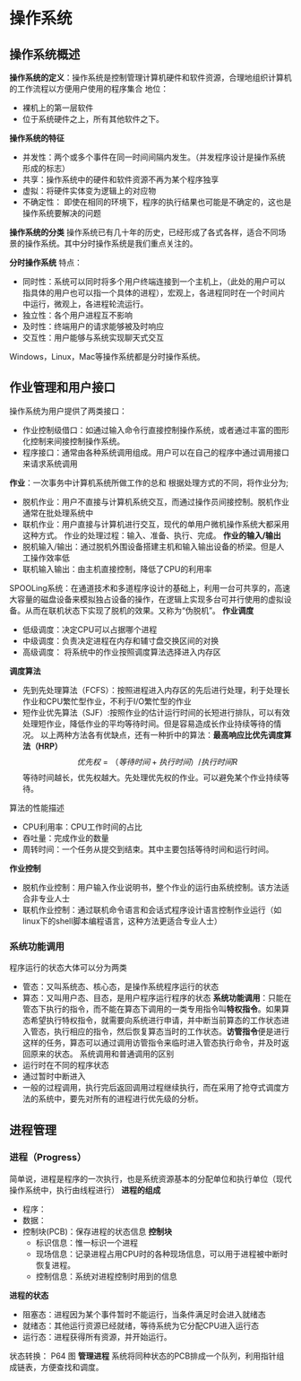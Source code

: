 # 操作系统
## 操作系统概述
 
  **操作系统的定义**：操作系统是控制管理计算机硬件和软件资源，合理地组织计算机的工作流程以方便用户使用的程序集合
地位：
* 裸机上的第一层软件
* 位于系统硬件之上，所有其他软件之下。
  
**操作系统的特征**
* 并发性：两个或多个事件在同一时间间隔内发生。（并发程序设计是操作系统形成的标志）
* 共享：操作系统中的硬件和软件资源不再为某个程序独享
* 虚拟：将硬件实体变为逻辑上的对应物
* 不确定性： 即使在相同的环境下，程序的执行结果也可能是不确定的，这也是操作系统要解决的问题
  
**操作系统的分类**
操作系统已有几十年的历史，已经形成了各式各样，适合不同场景的操作系统。其中分时操作系统是我们重点关注的。

**分时操作系统**
  特点：
  * 同时性：系统可以同时将多个用户终端连接到一个主机上，（此处的用户可以指具体的用户也可以指一个具体的进程），宏观上，各进程同时在一个时间片中运行，微观上，各进程轮流运行。
  * 独立性：各个用户进程互不影响
  * 及时性：终端用户的请求能够被及时响应
  * 交互性：用户能够与系统实现聊天式交互
    
Windows，Linux，Mac等操作系统都是分时操作系统。
## 作业管理和用户接口
操作系统为用户提供了两类接口：
* 作业控制级借口：如通过输入命令行直接控制操作系统，或者通过丰富的图形化控制来间接控制操作系统。
* 程序接口：通常由各种系统调用组成。用户可以在自己的程序中通过调用接口来请求系统调用

**作业**：一次事务中计算机系统所做工作的总和
根据处理方式的不同，将作业分为;
* 脱机作业：用户不直接与计算机系统交互，而通过操作员间接控制。脱机作业通常在批处理系统中
* 联机作业：用户直接与计算机进行交互，现代的单用户微机操作系统大都采用这种方式。
作业的处理过程：输入、准备、执行、完成。
**作业的输入/输出**
* 脱机输入/输出：通过脱机外围设备搭建主机和输入输出设备的桥梁。但是人工操作效率低
* 联机输入输出：由主机直接控制，降低了CPU的利用率

SPOOLing系统：在通道技术和多道程序设计的基础上，利用一台可共享的，高速大容量的磁盘设备来模拟独占设备的操作，在逻辑上实现多台可并行使用的虚拟设备。从而在联机状态下实现了脱机的效果。又称为“伪脱机”。
**作业调度**
* 低级调度：决定CPU可以占据哪个进程
* 中级调度：负责决定进程在内存和辅寸盘交换区间的对换
* 高级调度： 将系统中的作业按照调度算法选择进入内存区

**调度算法**
* 先到先处理算法（FCFS）：按照进程进入内存区的先后进行处理，利于处理长作业和CPU繁忙型作业，不利于I/O繁忙型的作业
* 短作业优先算法（SJF）:按照作业的估计运行时间的长短进行排队，可以有效处理短作业，降低作业的平均等待时间。但是容易造成长作业持续等待的情况。
以上两种方法各有优缺点，还有一种折中的算法：**最高响应比优先调度算法（HRP）**
$$
优先权  = （等待时间 + 执行时间）/ 执行时间
R
$$
等待时间越长，优先权越大。先处理优先权的作业。可以避免某个作业持续等待。

算法的性能描述
* CPU利用率：CPU工作时间的占比
* 吞吐量：完成作业的数量
* 周转时间：一个任务从提交到结束。其中主要包括等待时间和运行时间。

**作业控制**
* 脱机作业控制：用户输入作业说明书，整个作业的运行由系统控制。该方法适合非专业人士
* 联机作业控制：通过联机命令语言和会话式程序设计语言控制作业运行（如linux下的shell脚本编程语言，这种方法更适合专业人士）

### 系统功能调用
程序运行的状态大体可以分为两类
* 管态：又叫系统态、核心态，是操作系统程序运行的状态
* 算态：又叫用户态、目态，是用户程序运行程序的状态
**系统功能调用**：只能在管态下执行的指令，而不能在算态下调用的一类专用指令叫**特权指令**。如果算态希望执行特权指令，就需要向系统进行申请，并中断当前算态的工作状态进入管态，执行相应的指令，然后恢复算态当时的工作状态。**访管指令**便是进行这样的任务，算态可以通过调用访管指令来临时进入管态执行命令，并及时返回原来的状态。
系统调用和普通调用的区别
* 运行时在不同的程序状态
* 通过暂时中断进入
* 一般的过程调用，执行完后返回调用过程继续执行，而在采用了抢夺式调度方法的系统中，要先对所有的进程进行优先级的分析。
## 进程管理
### 进程（Progress）
简单说，进程是程序的一次执行，也是系统资源基本的分配单位和执行单位（现代操作系统中，执行由线程进行）
**进程的组成**
* 程序：
* 数据：
* 控制块(PCB)：保存进程的状态信息
**控制块**
  * 标识信息：惟一标识一个进程
  * 现场信息：记录进程占用CPU时的各种现场信息，可以用于进程被中断时恢复进程。
  * 控制信息：系统对进程控制时用到的信息

**进程的状态**
* 阻塞态：进程因为某个事件暂时不能运行，当条件满足时会进入就绪态
* 就绪态：其他运行资源已经就绪，等待系统为它分配CPU进入运行态
* 运行态：进程获得所有资源，并开始运行。

状态转换：
P64 图
  **管理进程**
  系统将同种状态的PCB排成一个队列，利用指针组成链表，方便查找和调度。
  
  

